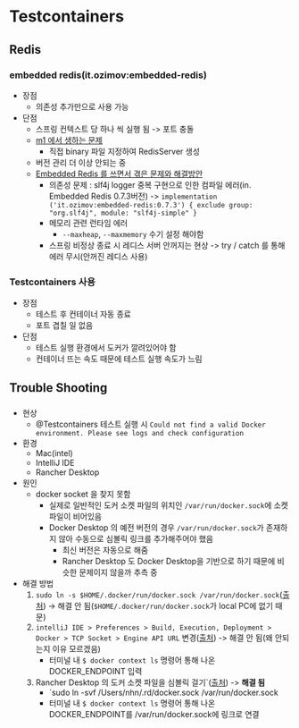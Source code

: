 # Testcontainers

## Redis

### embedded redis(it.ozimov:embedded-redis)

- 장점
    - 의존성 추가만으로 사용 가능
- 단점
    - 스프링 컨텍스트 당 하나 씩 실행 됨 -> 포트 충돌
    - [m1 에서 생하는 문제](https://da-nyee.github.io/posts/how-to-use-embedded-redis-on-m1-arm/)
        - 직접 binary 파일 지정하여 RedisServer 생성
    - 버전 관리 더 이상 안되는 중
    - [Embedded Redis 를 쓰면서 겪은 문제와 해결방안](https://rogal.tistory.com/entry/Embedded-Redis-%EB%A5%BC-%EC%93%B0%EB%A9%B4%EC%84%9C-%EA%B2%AA%EC%9D%80-%EB%AC%B8%EC%A0%9C%EC%99%80-%ED%95%B4%EA%B2%B0%EB%B0%A9%EC%95%88)
        - 의존성 문제 : slf4j logger 중복 구현으로 인한 컴파일 에러(in. Embedded Redis 0.7.3버전)
          ->  `implementation ('it.ozimov:embedded-redis:0.7.3') { exclude group: "org.slf4j", module: "slf4j-simple" }
          `
        - 메모리 관련 런타임 에러
            - `--maxheap`, `--maxmemory` 수기 설정 해야함
        - 스프링 비정상 종료 시 레디스 서버 안꺼지는 현상 -> try / catch 를 통해 에러 무시(안꺼진 레디스 사용)

### Testcontainers 사용

- 장점
    - 테스트 후 컨테이너 자동 종료
    - 포트 겹칠 일 없음
- 단점
    - 테스트 실행 환경에서 도커가 깔려있어야 함
    - 컨테이너 뜨는 속도 때문에 테스트 실행 속도가 느림

## Trouble Shooting

###                      

- 현상
    - @Testcontainers 테스트 실행 시 `Could not find a valid Docker environment. Please see logs and check configuration`
- 환경
    - Mac(intel)
    - IntelliJ IDE
    - Rancher Desktop
- 원인
    - docker socket 을 찾지 못함
        - 실제로 일반적인 도커 소켓 파일의 위치인 `/var/run/docker.sock`에 소켓 파일이 비어있음
        - Docker Desktop 의 예전 버전의 경우 `/var/run/docker.sock`가 존재하지 않아 수동으로 심볼릭 링크를 추가해주어야 했음
            - 최신 버전은 자동으로 해줌
            - Rancher Desktop 도 Docker Desktop을 기반으로 하기 때문에 비슷한 문제이지 않을까 추측 중
- 해결 방법
    1. `sudo ln -s $HOME/.docker/run/docker.sock /var/run/docker.sock`([출처](https://stackoverflow.com/questions/61108655/test-container-test-cases-are-failing-due-to-could-not-find-a-valid-docker-envi))
       -> 해결 안 됨(`$HOME/.docker/run/docker.sock`가 local PC에 없기 때문)
    2. `intelliJ IDE > Preferences > Build, Execution, Deployment > Docker > TCP Socket > Engine API URL`
       변경([출처](https://stackoverflow.com/questions/74173489/docker-socket-is-not-found-while-using-intellij-idea-and-docker-desktop-on-macos))
       -> 해결 안 됨(왜 안되는지 이유 모르겠음)
        - 터미널 내 `$ docker context ls` 명령어 통해 나온 DOCKER_ENDPOINT 입력
    3. Rancher Desktop 의 도커 소켓 파일을 심볼릭
       걸기`([출처](https://stackoverflow.com/questions/74173489/docker-socket-is-not-found-while-using-intellij-idea-and-docker-desktop-on-macos))
       -> **해결 됨**
        - `sudo ln -svf /Users/nhn/.rd/docker.sock /var/run/docker.sock
        - 터미널 내 `$ docker context ls` 명령어 통해 나온 DOCKER_ENDPOINT를 /var/run/docker.sock에 링크로 연결